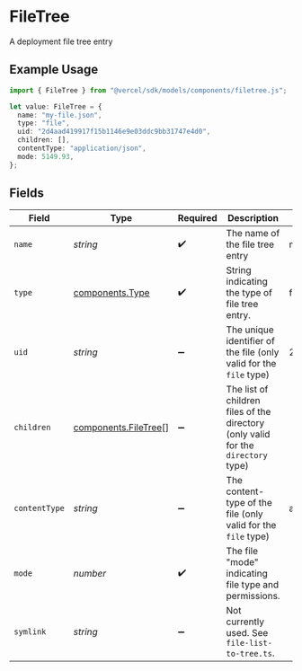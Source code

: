 # FileTree

A deployment file tree entry

## Example Usage

```typescript
import { FileTree } from "@vercel/sdk/models/components/filetree.js";

let value: FileTree = {
  name: "my-file.json",
  type: "file",
  uid: "2d4aad419917f15b1146e9e03ddc9bb31747e4d0",
  children: [],
  contentType: "application/json",
  mode: 5149.93,
};
```

## Fields

| Field                                                                             | Type                                                                              | Required                                                                          | Description                                                                       | Example                                                                           |
| --------------------------------------------------------------------------------- | --------------------------------------------------------------------------------- | --------------------------------------------------------------------------------- | --------------------------------------------------------------------------------- | --------------------------------------------------------------------------------- |
| `name`                                                                            | *string*                                                                          | :heavy_check_mark:                                                                | The name of the file tree entry                                                   | my-file.json                                                                      |
| `type`                                                                            | [components.Type](../../models/components/type.md)                                | :heavy_check_mark:                                                                | String indicating the type of file tree entry.                                    | file                                                                              |
| `uid`                                                                             | *string*                                                                          | :heavy_minus_sign:                                                                | The unique identifier of the file (only valid for the `file` type)                | 2d4aad419917f15b1146e9e03ddc9bb31747e4d0                                          |
| `children`                                                                        | [components.FileTree](../../models/components/filetree.md)[]                      | :heavy_minus_sign:                                                                | The list of children files of the directory (only valid for the `directory` type) |                                                                                   |
| `contentType`                                                                     | *string*                                                                          | :heavy_minus_sign:                                                                | The content-type of the file (only valid for the `file` type)                     | application/json                                                                  |
| `mode`                                                                            | *number*                                                                          | :heavy_check_mark:                                                                | The file "mode" indicating file type and permissions.                             |                                                                                   |
| `symlink`                                                                         | *string*                                                                          | :heavy_minus_sign:                                                                | Not currently used. See `file-list-to-tree.ts`.                                   |                                                                                   |